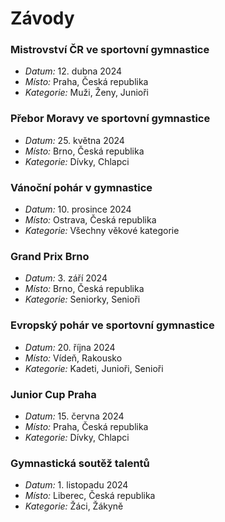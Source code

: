 
# Závody

### Mistrovství ČR ve sportovní gymnastice

* *Datum:* 12. dubna 2024
* *Místo:* Praha, Česká republika
* *Kategorie:* Muži, Ženy, Junioři

### Přebor Moravy ve sportovní gymnastice

* *Datum:* 25. května 2024
* *Místo:* Brno, Česká republika
* *Kategorie:* Dívky, Chlapci

### Vánoční pohár v gymnastice

* *Datum:* 10. prosince 2024
* *Místo:* Ostrava, Česká republika
* *Kategorie:* Všechny věkové kategorie

### Grand Prix Brno

* *Datum:* 3. září 2024
* *Místo:* Brno, Česká republika
* *Kategorie:* Seniorky, Senioři

### Evropský pohár ve sportovní gymnastice

* *Datum:* 20. října 2024
* *Místo:* Vídeň, Rakousko
* *Kategorie:* Kadeti, Junioři, Senioři

### Junior Cup Praha

* *Datum:* 15. června 2024
* *Místo:* Praha, Česká republika
* *Kategorie:* Dívky, Chlapci

### Gymnastická soutěž talentů

* *Datum:* 1. listopadu 2024
* *Místo:* Liberec, Česká republika
* *Kategorie:* Žáci, Žákyně
